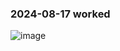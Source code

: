### 2024-08-17 worked
![image](https://github.com/user-attachments/assets/2505c329-f42c-4b1d-a3b9-c730744d139f)

